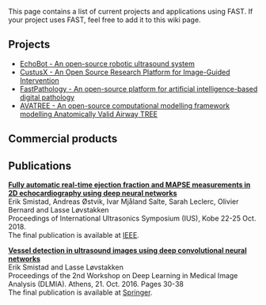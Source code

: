 This page contains a list of current projects and applications using FAST.
If your project uses FAST, feel free to add it to this wiki page.


## Projects
- [EchoBot - An open-source robotic ultrasound system](https://github.com/SINTEFMedtek/EchoBot)
- [CustusX - An Open Source Research Platform for Image-Guided Intervention](https://www.custusx.org)
- [FastPathology - An open-source platform for artificial intelligence-based digital pathology](https://github.com/SINTEFMedtek/FAST-Pathology)
- [AVATREE - An open-source computational modelling framework modelling Anatomically Valid Airway TREE](https://gitlab.com/LungModelling/avatree)

## Commercial products

## Publications

**[Fully automatic real-time ejection fraction and MAPSE measurements in 2D echocardiography using deep neural networks](https://www.eriksmistad.no/wp-content/uploads/IUS_2018_Proceedings___Fully_automatic_real_time_ejection_fraction_and_MAPSE_measurements_in_2D_echocardiography_using_deep_neural_networks.pdf)**  
Erik Smistad, Andreas Østvik, Ivar Mjåland Salte, Sarah Leclerc, Olivier Bernard and Lasse Løvstakken  
Proceedings of International Ultrasonics Symposium (IUS), Kobe 22-25 Oct. 2018.  
The final publication is available at [IEEE](https://doi.org/10.1109/ULTSYM.2018.8579886).

**[Vessel detection in ultrasound images using deep convolutional neural networks](https://www.eriksmistad.no/upload/Vessel_detection_in_ultrasound_images_using_deep_convolutional_neural_networks_Preprint.pdf)**  
Erik Smistad and Lasse Løvstakken  
Proceedings of the 2nd Workshop on Deep Learning in Medical Image Analysis (DLMIA). Athens, 21. Oct. 2016. Pages 30-38  
The final publication is available at [Springer](http://dx.doi.org/10.1007/978-3-319-46976-8_4).
